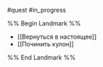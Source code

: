 #quest #in_progress

%% Begin Landmark %%
- [[Вернуться в настоящее]]
- [[Починить кулон]]

%% End Landmark %%
